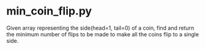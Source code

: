 # min_coin_flip.py
Given array representing the side(head=1, tail=0) of a coin, find and return the minimum number of flips to be made to make all the coins flip to a single  side.
